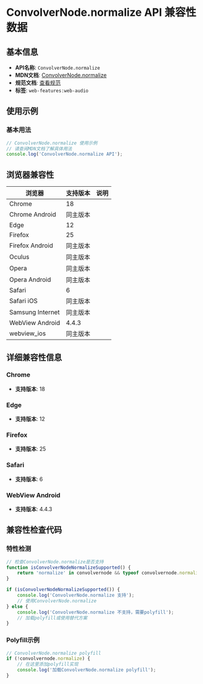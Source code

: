 # ConvolverNode.normalize API 兼容性数据

## 基本信息

- **API名称**: `ConvolverNode.normalize`
- **MDN文档**: [ConvolverNode.normalize](https://developer.mozilla.org/docs/Web/API/ConvolverNode/normalize)
- **规范文档**: [查看规范](https://webaudio.github.io/web-audio-api/#dom-convolvernode-normalize)
- **标签**: `web-features:web-audio`

## 使用示例

### 基本用法

```javascript
// ConvolverNode.normalize 使用示例
// 请查阅MDN文档了解具体用法
console.log('ConvolverNode.normalize API');
```

## 浏览器兼容性

| 浏览器 | 支持版本 | 说明 |
|--------|----------|------|
| Chrome | 18 |  |
| Chrome Android | 同主版本 |  |
| Edge | 12 |  |
| Firefox | 25 |  |
| Firefox Android | 同主版本 |  |
| Oculus | 同主版本 |  |
| Opera | 同主版本 |  |
| Opera Android | 同主版本 |  |
| Safari | 6 |  |
| Safari iOS | 同主版本 |  |
| Samsung Internet | 同主版本 |  |
| WebView Android | 4.4.3 |  |
| webview_ios | 同主版本 |  |

## 详细兼容性信息

### Chrome

- **支持版本**: 18

### Edge

- **支持版本**: 12

### Firefox

- **支持版本**: 25

### Safari

- **支持版本**: 6

### WebView Android

- **支持版本**: 4.4.3

## 兼容性检查代码

### 特性检测

```javascript
// 检查ConvolverNode.normalize是否支持
function isConvolverNodeNormalizeSupported() {
    return 'normalize' in convolvernode && typeof convolvernode.normalize === 'function';
}

if (isConvolverNodeNormalizeSupported()) {
    console.log('ConvolverNode.normalize 支持');
    // 使用ConvolverNode.normalize
} else {
    console.log('ConvolverNode.normalize 不支持，需要polyfill');
    // 加载polyfill或使用替代方案
}
```

### Polyfill示例

```javascript
// ConvolverNode.normalize polyfill
if (!convolvernode.normalize) {
    // 在这里添加polyfill实现
    console.log('加载ConvolverNode.normalize polyfill');
}
```

